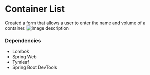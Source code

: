 # Container List
Created a form that allows a user to enter the name and volume of a container.
![image description](https://www.notion.so/Exercises-b11f36d0a01e45db8e9d7a3891d12fd3#f4c76b57742743a6a0f739d7c22130f2)

### Dependencies
- Lombok
- Spring Web
- Tymleaf
- Spring Boot DevTools

